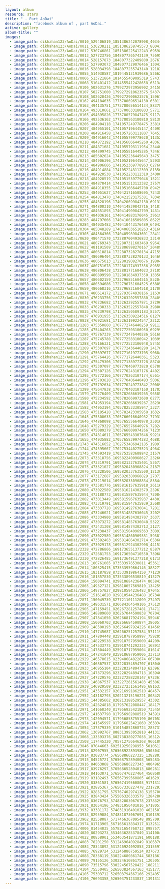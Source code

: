 ```yaml
---
layout: album
resource: stars
title: " - Part AoDai"
description: "facebook album of , part AoDai."
active: gallery
album-title: ""
images:
  - image_path: dikhahan123/AoDai/0010_529406819_1851386242078908_4034442523276482573_n.jpg
  - image_path: dikhahan123/AoDai/0011_530238211_1851386258745573_8004103804870110200_n.jpg
  - image_path: dikhahan123/AoDai/0012_530746861_1851386225412243_6959867396420514954_n.jpg
  - image_path: dikhahan123/AoDai/0013_527723756_1848077265743139_7569504304010835395_n.jpg
  - image_path: dikhahan123/AoDai/0014_528157873_1848077322409800_2676741765706270865_n.jpg
  - image_path: dikhahan123/AoDai/0015_527993073_1848077329076466_1304329217471246443_n.jpg
  - image_path: dikhahan123/AoDai/0016_528034398_1848077255743140_1210233690605406458_n.jpg
  - image_path: dikhahan123/AoDai/0055_514930587_1819445131939686_526621071460044052_n.jpg
  - image_path: dikhahan123/AoDai/0066_513721864_1814555469095319_574376514054620593_n.jpg
  - image_path: dikhahan123/AoDai/0068_510401412_1814555412428658_651348740137210933_n.jpg
  - image_path: dikhahan123/AoDai/0106_502631276_1799272973956902_2415858524050375865_n.jpg
  - image_path: dikhahan123/AoDai/0107_502751600_1799272910623575_5437429985531547818_n.jpg
  - image_path: dikhahan123/AoDai/0108_502620426_1799272900623576_1596798631021971449_n.jpg
  - image_path: dikhahan123/AoDai/0162_494184635_1773700696514130_6501137764765666295_n.jpg
  - image_path: dikhahan123/AoDai/0163_494135751_1773700656514134_8837875440439584044_n.jpg
  - image_path: dikhahan123/AoDai/0164_493010661_1773700633180803_5771383538338005075_n.jpg
  - image_path: dikhahan123/AoDai/0165_494695826_1773700579847475_911747887831699290_n.jpg
  - image_path: dikhahan123/AoDai/0166_492536162_1773700563180810_58138191364448637_n.jpg
  - image_path: dikhahan123/AoDai/0206_484904118_1741057249778475_3581078412592282165_n.jpg
  - image_path: dikhahan123/AoDai/0207_484955101_1741057196445147_4409558043905107999_n.jpg
  - image_path: dikhahan123/AoDai/0208_484916458_1741057263111807_7645332432306536042_n.jpg
  - image_path: dikhahan123/AoDai/0209_484916043_1741055799778620_1135251324402714628_n.jpg
  - image_path: dikhahan123/AoDai/0210_484872192_1741056066445260_4836374541088766299_n.jpg
  - image_path: dikhahan123/AoDai/0211_484871681_1741055793111954_2544046021138909980_n.jpg
  - image_path: dikhahan123/AoDai/0212_484899745_1741055816445285_7346142183100390737_n.jpg
  - image_path: dikhahan123/AoDai/0213_485602624_1741052236445643_3475790227700067611_n.jpg
  - image_path: dikhahan123/AoDai/0214_484906396_1741052196445647_5293869999714705607_n.jpg
  - image_path: dikhahan123/AoDai/0215_484906666_1741052369778963_62766780317078264_n.jpg
  - image_path: dikhahan123/AoDai/0216_484914884_1741052243112309_8135694674765693441_n.jpg
  - image_path: dikhahan123/AoDai/0217_484920530_1741052233112310_3400633685373423854_n.jpg
  - image_path: dikhahan123/AoDai/0218_484920519_1741051539779046_1521319419415692617_n.jpg
  - image_path: dikhahan123/AoDai/0219_484870414_1741051513112382_3757936928606493217_n.jpg
  - image_path: dikhahan123/AoDai/0220_484918355_1741051666445700_8942927709960449749_n.jpg
  - image_path: dikhahan123/AoDai/0253_484051627_1740421716508695_7243876694725897331_n.jpg
  - image_path: dikhahan123/AoDai/0254_484813470_1740421523175381_783497406196863293_n.jpg
  - image_path: dikhahan123/AoDai/0255_484628196_1740420699842130_6913367968925098477_n.jpg
  - image_path: dikhahan123/AoDai/0271_484800310_1740414839842716_1418157499035548197_n.jpg
  - image_path: dikhahan123/AoDai/0272_484651893_1740414909842709_1431406570713565613_n.jpg
  - image_path: dikhahan123/AoDai/0273_484036161_1740414883176045_3961916599914789525_n.jpg
  - image_path: dikhahan123/AoDai/0283_484797066_1740410616509805_8622531122607393294_n.jpg
  - image_path: dikhahan123/AoDai/0284_484035483_1740410443176489_6404231766335928747_n.jpg
  - image_path: dikhahan123/AoDai/0304_485048289_1740406036510263_4316063718056218179_n.jpg
  - image_path: dikhahan123/AoDai/0305_484364366_1740405989843601_2841367702117919151_n.jpg
  - image_path: dikhahan123/AoDai/0620_480471570_1722807004936833_3314021524942571537_n.jpg
  - image_path: dikhahan123/AoDai/0621_480769343_1722807311603469_995438655315963757_n.jpg
  - image_path: dikhahan123/AoDai/0622_481191509_1722806998270167_2048937011901691800_n.jpg
  - image_path: dikhahan123/AoDai/0623_480610814_1722807328270134_4715534419355110126_n.jpg
  - image_path: dikhahan123/AoDai/0624_480696404_1722807338270133_1646955156575817840_n.jpg
  - image_path: dikhahan123/AoDai/0636_480675013_1722801908270676_1980477807028735818_n.jpg
  - image_path: dikhahan123/AoDai/0637_480751678_1722801774937356_8935570280787975531_n.jpg
  - image_path: dikhahan123/AoDai/0638_480806438_1722801771604023_2710574382620728472_n.jpg
  - image_path: dikhahan123/AoDai/0639_480899590_1722801834937350_1335093854196876934_n.jpg
  - image_path: dikhahan123/AoDai/0657_480602159_1722796851604515_8520421518738114186_n.jpg
  - image_path: dikhahan123/AoDai/0658_480594686_1722796751604525_63805485512102778_n.jpg
  - image_path: dikhahan123/AoDai/0659_480668316_1722796821604518_3170049799513301442_n.jpg
  - image_path: dikhahan123/AoDai/0671_480614172_1722793674938166_2163014184146707853_n.jpg
  - image_path: dikhahan123/AoDai/0830_476233756_1713263202557880_284093277461832517_n.jpg
  - image_path: dikhahan123/AoDai/0832_476236682_1713263292557871_272968948050574105_n.jpg
  - image_path: dikhahan123/AoDai/0833_476230333_1713263522557848_3980687634866145601_n.jpg
  - image_path: dikhahan123/AoDai/0835_476239798_1713263505891183_825720632494785604_n.jpg
  - image_path: dikhahan123/AoDai/0837_476931955_1713263509224516_8127687564701680598_n.jpg
  - image_path: dikhahan123/AoDai/0838_476921681_1713263199224547_221221756469023286_n.jpg
  - image_path: dikhahan123/AoDai/1283_475350860_1707772746440259_991123094478094096_n.jpg
  - image_path: dikhahan123/AoDai/1285_475404263_1707772503106950_6929957503695073900_n.jpg
  - image_path: dikhahan123/AoDai/1286_475767339_1707772476440286_5616875925535825842_n.jpg
  - image_path: dikhahan123/AoDai/1287_475745780_1707772583106942_1039968709287376658_n.jpg
  - image_path: dikhahan123/AoDai/1288_475166321_1707772523106948_5745513934052428814_n.jpg
  - image_path: dikhahan123/AoDai/1289_475307097_1707772436440290_2417083455804858704_n.jpg
  - image_path: dikhahan123/AoDai/1290_475697677_1707771619773705_9068416255214184079_n.jpg
  - image_path: dikhahan123/AoDai/1291_475764426_1707771726440361_5323171656289621782_n.jpg
  - image_path: dikhahan123/AoDai/1292_475479306_1707771389773728_8874007140520592281_n.jpg
  - image_path: dikhahan123/AoDai/1293_475307097_1707770469773820_6570847918156005978_n.jpg
  - image_path: dikhahan123/AoDai/1294_475307126_1707770243107176_440237501870460309_n.jpg
  - image_path: dikhahan123/AoDai/1295_475772166_1707770263107174_6561415987508802566_n.jpg
  - image_path: dikhahan123/AoDai/1296_475703828_1707770406440493_5006265968805502398_n.jpg
  - image_path: dikhahan123/AoDai/1297_475792634_1707770249773842_200892098009845756_n.jpg
  - image_path: dikhahan123/AoDai/1299_475647838_1707770403107160_1170248206518580886_n.jpg
  - image_path: dikhahan123/AoDai/1579_475276409_1705782686639265_965852595527472442_n.jpg
  - image_path: dikhahan123/AoDai/1580_475234592_1705782669972600_6277222791506268758_n.jpg
  - image_path: dikhahan123/AoDai/1581_474953194_1705782666639267_2623665838790134389_n.jpg
  - image_path: dikhahan123/AoDai/1582_474953194_1705782533305947_3327179715659177920_n.jpg
  - image_path: dikhahan123/AoDai/1583_475185428_1705782423305958_1632498208162930480_n.jpg
  - image_path: dikhahan123/AoDai/1645_475300633_1705766016640932_7793383341521932833_n.jpg
  - image_path: dikhahan123/AoDai/1646_474868098_1705765556640978_2501694225003118650_n.jpg
  - image_path: dikhahan123/AoDai/1648_475279329_1705765576640976_7282439408599798999_n.jpg
  - image_path: dikhahan123/AoDai/1650_475089279_1705766009974266_7123948816299339458_n.jpg
  - image_path: dikhahan123/AoDai/1653_474814611_1705765543307646_992101671426774444_n.jpg
  - image_path: dikhahan123/AoDai/1655_474935882_1705765839974283_468836145291985476_n.jpg
  - image_path: dikhahan123/AoDai/1743_474516652_1702753486942185_1989770060754793398_n.jpg
  - image_path: dikhahan123/AoDai/1744_474595667_1702753440275523_4964292362859747800_n.jpg
  - image_path: dikhahan123/AoDai/1745_474593419_1702753583608842_3157607766791525320_n.jpg
  - image_path: dikhahan123/AoDai/2073_473318756_1695822400968627_2326689555975104061_n.jpg
  - image_path: dikhahan123/AoDai/2074_473319791_1695821327635401_5367332050217504937_n.jpg
  - image_path: dikhahan123/AoDai/2075_473321027_1695820430968824_2187525750156340307_n.jpg
  - image_path: dikhahan123/AoDai/2076_473228506_1695820337635500_1213046323373826198_n.jpg
  - image_path: dikhahan123/AoDai/2077_473172687_1695820380968829_2707300705614538987_n.jpg
  - image_path: dikhahan123/AoDai/2078_473219014_1695820330968834_8384460035484054312_n.jpg
  - image_path: dikhahan123/AoDai/2079_473581776_1695816157635918_2611660420826093505_n.jpg
  - image_path: dikhahan123/AoDai/2080_473022589_1695816214302579_2596185770687865450_n.jpg
  - image_path: dikhahan123/AoDai/2081_473188773_1695815897635944_7208427408263187243_n.jpg
  - image_path: dikhahan123/AoDai/2082_473013449_1695815967635937_4430270173716018971_n.jpg
  - image_path: dikhahan123/AoDai/2083_473319791_1695815947635939_2568803140035210885_n.jpg
  - image_path: dikhahan123/AoDai/2084_473337728_1695814927636041_7281396466453371098_n.jpg
  - image_path: dikhahan123/AoDai/2085_473246021_1695814887636045_3202944964080994080_n.jpg
  - image_path: dikhahan123/AoDai/2086_473334900_1695814934302707_363731176054355166_n.jpg
  - image_path: dikhahan123/AoDai/2087_473073272_1695814857636048_5322107917619351545_n.jpg
  - image_path: dikhahan123/AoDai/2088_473431308_1695814874302713_3127399275213698206_n.jpg
  - image_path: dikhahan123/AoDai/2089_473238437_1695815040969363_3089249021203174437_n.jpg
  - image_path: dikhahan123/AoDai/2090_473022589_1695814860969381_5938172026962760459_n.jpg
  - image_path: dikhahan123/AoDai/2091_473582463_1695814864302714_6536859620424428774_n.jpg
  - image_path: dikhahan123/AoDai/2095_473029178_1695812924302908_4415311830843000785_n.jpg
  - image_path: dikhahan123/AoDai/2328_472786866_1691736551377212_8587062084196175888_n.jpg
  - image_path: dikhahan123/AoDai/2329_472681753_1691736504710550_7396822182643419766_n.jpg
  - image_path: dikhahan123/AoDai/2330_472826485_1691736491377218_6171813933926308625_n.jpg
  - image_path: dikhahan123/AoDai/2613_180761065_873533976530811_4536132157940568133_n.jpg
  - image_path: dikhahan123/AoDai/2614_180325415_873533959864146_3882773019333886548_n.jpg
  - image_path: dikhahan123/AoDai/2615_183187858_873533919864150_7712369041509395897_n.jpg
  - image_path: dikhahan123/AoDai/2616_181857830_873533896530819_4132768668362762615_n.jpg
  - image_path: dikhahan123/AoDai/2864_150094741_829810684236474_8058424329898275930_n.jpg
  - image_path: dikhahan123/AoDai/2865_149327121_829810657569810_1342595052522868429_n.jpg
  - image_path: dikhahan123/AoDai/2866_149757827_829810594236483_8704513209986907843_n.jpg
  - image_path: dikhahan123/AoDai/2867_151614620_829810544236488_1673484699883096326_n.jpg
  - image_path: dikhahan123/AoDai/2871_150049739_827721101112099_2749786131989244561_n.jpg
  - image_path: dikhahan123/AoDai/2896_148631571_826684364549106_3751293055026919134_n.jpg
  - image_path: dikhahan123/AoDai/2905_147159451_826267281257481_1747132776500589844_n.jpg
  - image_path: dikhahan123/AoDai/2906_148889660_826267044590838_7070424421785592647_n.jpg
  - image_path: dikhahan123/AoDai/2907_147841050_826266817924194_5594679360798785107_n.jpg
  - image_path: dikhahan123/AoDai/2908_150060703_826266684590874_3860572229759109404_n.jpg
  - image_path: dikhahan123/AoDai/2909_148580193_826266497924226_8145691534762493117_n.jpg
  - image_path: dikhahan123/AoDai/2910_147745687_826266251257584_5711199208469328328_n.jpg
  - image_path: dikhahan123/AoDai/2911_147804448_825918787958997_7592050497825249955_n.jpg
  - image_path: dikhahan123/AoDai/2912_148229538_825918757959000_4420947297756523733_n.jpg
  - image_path: dikhahan123/AoDai/2913_147533775_825918741292335_1689151877537840215_n.jpg
  - image_path: dikhahan123/AoDai/2914_147804449_825918717959004_8161470598208812879_n.jpg
  - image_path: dikhahan123/AoDai/2915_147241049_825918697959006_3371108845906767845_n.jpg
  - image_path: dikhahan123/AoDai/2929_146578615_823948684822674_6670860380158416460_n.jpg
  - image_path: dikhahan123/AoDai/2932_146867537_823228354894707_6180467382674677421_n.jpg
  - image_path: dikhahan123/AoDai/2933_146955104_823228324894710_623961006310329692_n.jpg
  - image_path: dikhahan123/AoDai/2934_147373296_823228294894713_1039461618501431181_n.jpg
  - image_path: dikhahan123/AoDai/2937_147229576_823227288228147_6723616469077709504_n.jpg
  - image_path: dikhahan123/AoDai/2938_146867537_823227261561483_4538627290581719242_n.jpg
  - image_path: dikhahan123/AoDai/2939_146929509_823227231561486_6816339591384331332_n.jpg
  - image_path: dikhahan123/AoDai/2951_143532157_820216991862510_4845743527515840574_n.jpg
  - image_path: dikhahan123/AoDai/2952_143182793_820213215196221_8084281790405837_n.jpg
  - image_path: dikhahan123/AoDai/2953_144385662_820213188529557_4330219864637019442_n.jpg
  - image_path: dikhahan123/AoDai/2970_142624818_817957622088447_1841798890283812103_n.jpg
  - image_path: dikhahan123/AoDai/2971_141660340_817956925421850_7354598466561384034_n.jpg
  - image_path: dikhahan123/AoDai/2972_141637798_817956902088519_345918451691224819_n.jpg
  - image_path: dikhahan123/AoDai/2973_142094571_817956858755190_8670534583614516118_n.jpg
  - image_path: dikhahan123/AoDai/2974_141545997_817956825421860_2638342330096478308_n.jpg
  - image_path: dikhahan123/AoDai/3054_137379339_810154852868724_2857315862899817823_n.jpg
  - image_path: dikhahan123/AoDai/3062_136992767_808313993052810_4413130700027019303_n.jpg
  - image_path: dikhahan123/AoDai/3068_133593376_802738380277038_1651243931895953187_n.jpg
  - image_path: dikhahan123/AoDai/3508_117445320_705712756646268_966189993374734547_n.jpg
  - image_path: dikhahan123/AoDai/3846_87044663_602519250298953_5010612867326541824_n.jpg
  - image_path: dikhahan123/AoDai/3913_82907955_576568922893986_850304345223200768_n.jpg
  - image_path: dikhahan123/AoDai/3914_83083774_576568866227325_1382803856689201152_n.jpg
  - image_path: dikhahan123/AoDai/3915_84525721_576568752894003_5654834146132885504_n.jpg
  - image_path: dikhahan123/AoDai/3916_84063068_576568686227343_400496543481724928_n.jpg
  - image_path: dikhahan123/AoDai/3917_83976297_576568652894013_6862813373378068480_n.jpg
  - image_path: dikhahan123/AoDai/3918_84163071_576567476227464_4568688035675242496_n.jpg
  - image_path: dikhahan123/AoDai/3919_83182493_576567399560805_4616291309995425792_n.jpg
  - image_path: dikhahan123/AoDai/3920_83861581_576567419560803_9171313038907670528_n.jpg
  - image_path: dikhahan123/AoDai/3921_83885367_576567336227478_2317293069902282752_n.jpg
  - image_path: dikhahan123/AoDai/3922_82851795_575767402974138_5155700182595141632_n.jpg
  - image_path: dikhahan123/AoDai/3925_83843424_575506326333579_1284286863221194752_n.jpg
  - image_path: dikhahan123/AoDai/3930_83676793_574832003067678_2378329490095865856_n.jpg
  - image_path: dikhahan123/AoDai/3931_83054196_574831956401016_6718051341752598528_n.jpg
  - image_path: dikhahan123/AoDai/3932_83381172_574831916401020_4621587915204460544_n.jpg
  - image_path: dikhahan123/AoDai/3933_82959084_574831873067691_8101393568297385984_n.jpg
  - image_path: dikhahan123/AoDai/3962_82558087_571746636709548_8957091615055282176_n.jpg
  - image_path: dikhahan123/AoDai/3974_81713965_567165613834317_8132512706595913728_n.jpg
  - image_path: dikhahan123/AoDai/4006_81454035_557821654768713_8987573728099434496_n.jpg
  - image_path: dikhahan123/AoDai/4020_80293273_553463628537849_3141004132974854144_n.jpg
  - image_path: dikhahan123/AoDai/4022_80858901_553463541871191_6001881269019869184_n.jpg
  - image_path: dikhahan123/AoDai/4083_78201250_531246964092849_8186376003124199424_n.jpg
  - image_path: dikhahan123/AoDai/4084_78343092_531246924092853_2315597197770489856_n.jpg
  - image_path: dikhahan123/AoDai/4085_76929724_531246880759524_8376737255854702592_n.jpg
  - image_path: dikhahan123/AoDai/4088_78338119_530224680861744_583186129923080192_n.jpg
  - image_path: dikhahan123/AoDai/4089_79155126_530224610861751_1205051141881069568_n.jpg
  - image_path: dikhahan123/AoDai/4090_73515796_530224567528422_1882111710567858176_n.jpg
  - image_path: dikhahan123/AoDai/4104_75550405_526503824567163_4151773842265604096_n.jpg
  - image_path: dikhahan123/AoDai/4105_75303712_526503794567166_292405780148125696_n.jpg
  - image_path: dikhahan123/AoDai/4106_76693358_526503751233837_1391313406673289216_n.jpg
---
```

